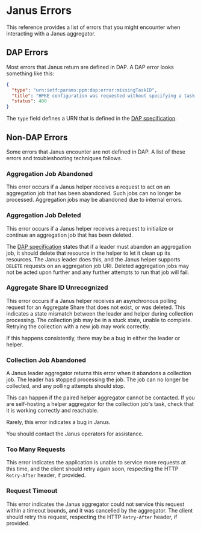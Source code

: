 # Janus Errors

This reference provides a list of errors that you might encounter when
interacting with a Janus aggregator.

## DAP Errors

Most errors that Janus return are defined in DAP. A DAP error looks something
like this:

```json
{
  "type": "urn:ietf:params:ppm:dap:error:missingTaskID",
  "title": "HPKE configuration was requested without specifying a task ID.",
  "status": 400
}
```

The `type` field defines a URN that is defined in the [DAP specification][1].

[1]: https://www.ietf.org/archive/id/draft-ietf-ppm-dap-07.html#name-errors

## Non-DAP Errors

Some errors that Janus encounter are not defined in DAP. A list of these errors
and troubleshooting techniques follows.

### Aggregation Job Abandoned

This error occurs if a Janus helper receives a request to act on an aggregation
job that has been abandoned. Such jobs can no longer be processed. Aggregation
jobs may be abandoned due to internal errors.

### Aggregation Job Deleted

This error occurs if a Janus helper receives a request to initialize or continue
an aggregation job that has been deleted.

The [DAP specification][agg-job-deletion] states that if a leader must abandon
an aggregation job, it should delete that resource in the helper to let it clean
up its resources. The Janus leader does this, and the Janus helper supports
`DELETE` requests on an aggregation job URI. Deleted aggregation jobs may not be
acted upon further and any further attempts to run that job will fail.

[agg-job-deletion]:
  https://datatracker.ietf.org/doc/html/draft-ietf-ppm-dap-09#name-helper-continuation

### Aggregate Share ID Unrecognized

This error occurs if a Janus helper receives an asynchronous polling request for
an Aggregate Share that does not exist, or was deleted. This indicates a state
mismatch between the leader and helper during collection processing. The
collection job may be in a stuck state, unable to complete. Retrying the
collection with a new job may work correctly.

If this happens consistently, there may be a bug in either the leader or helper.

### Collection Job Abandoned

A Janus leader aggregator returns this error when it abandons a collection job.
The leader has stopped processing the job. The job can no longer be collected,
and any polling attempts should stop.

This can happen if the paired helper aggregator cannot be contacted. If you are
self-hosting a helper aggregator for the collection job's task, check that it is
working correctly and reachable.

Rarely, this error indicates a bug in Janus.

You should contact the Janus operators for assistance.

### Too Many Requests

This error indicates the application is unable to service more requests at this
time, and the client should retry again soon, respecting the HTTP `Retry-After`
header, if provided.

### Request Timeout

This error indicates the Janus aggregator could not service this request within
a timeout bounds, and it was cancelled by the aggregator. The client should
retry this request, respecting the HTTP `Retry-After` header, if provided.
